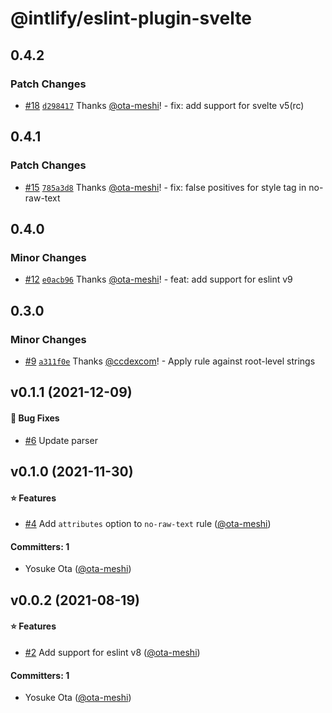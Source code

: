 # @intlify/eslint-plugin-svelte

## 0.4.2

### Patch Changes

- [#18](https://github.com/intlify/eslint-plugin-svelte/pull/18) [`d298417`](https://github.com/intlify/eslint-plugin-svelte/commit/d298417c53575ba5fa9043a5a5d6957dd11a01bd) Thanks [@ota-meshi](https://github.com/ota-meshi)! - fix: add support for svelte v5(rc)

## 0.4.1

### Patch Changes

- [#15](https://github.com/intlify/eslint-plugin-svelte/pull/15) [`785a3d8`](https://github.com/intlify/eslint-plugin-svelte/commit/785a3d88e726f8a04630c7a42526783e7b6d3eb2) Thanks [@ota-meshi](https://github.com/ota-meshi)! - fix: false positives for style tag in no-raw-text

## 0.4.0

### Minor Changes

- [#12](https://github.com/intlify/eslint-plugin-svelte/pull/12) [`e0acb96`](https://github.com/intlify/eslint-plugin-svelte/commit/e0acb96fd492bd0b259417ea6a277b73cc4745cb) Thanks [@ota-meshi](https://github.com/ota-meshi)! - feat: add support for eslint v9

## 0.3.0

### Minor Changes

- [#9](https://github.com/intlify/eslint-plugin-svelte/pull/9) [`a311f0e`](https://github.com/intlify/eslint-plugin-svelte/commit/a311f0e37616823655a110972ea6978104d0df9e) Thanks [@ccdexcom](https://github.com/ccdexcom)! - Apply rule against root-level strings

## v0.1.1 (2021-12-09)

#### :bug: Bug Fixes

- [#6](https://github.com/intlify/eslint-plugin-svelte/pull/6) Update parser

## v0.1.0 (2021-11-30)

#### :star: Features

- [#4](https://github.com/intlify/eslint-plugin-svelte/pull/4) Add `attributes` option to `no-raw-text` rule ([@ota-meshi](https://github.com/ota-meshi))

#### Committers: 1

- Yosuke Ota ([@ota-meshi](https://github.com/ota-meshi))

## v0.0.2 (2021-08-19)

#### :star: Features

- [#2](https://github.com/intlify/eslint-plugin-svelte/pull/2) Add support for eslint v8 ([@ota-meshi](https://github.com/ota-meshi))

#### Committers: 1

- Yosuke Ota ([@ota-meshi](https://github.com/ota-meshi))

